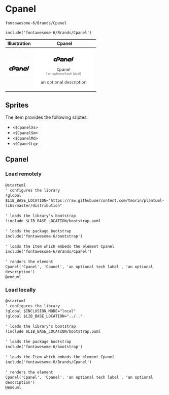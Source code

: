 # Cpanel


```text
fontawesome-6/Brands/Cpanel
```

```text
include('fontawesome-6/Brands/Cpanel')
```



| Illustration | Cpanel |
| :---: | :---: |
| ![illustration for Illustration](../../fontawesome-6/Brands/Cpanel.png) | ![illustration for Cpanel](../../fontawesome-6/Brands/Cpanel.Local.png) |



## Sprites
The item provides the following sriptes:

- `<$CpanelXs>`
- `<$CpanelSm>`
- `<$CpanelMd>`
- `<$CpanelLg>`





## Cpanel

### Load remotely
```plantuml
@startuml
' configures the library
!global $LIB_BASE_LOCATION="https://raw.githubusercontent.com/tmorin/plantuml-libs/master/distribution"

' loads the library's bootstrap
!include $LIB_BASE_LOCATION/bootstrap.puml

' loads the package bootstrap
include('fontawesome-6/bootstrap')

' loads the Item which embeds the element Cpanel
include('fontawesome-6/Brands/Cpanel')

' renders the element
Cpanel('Cpanel', 'Cpanel', 'an optional tech label', 'an optional description')
@enduml
```

### Load locally
```plantuml
@startuml
' configures the library
!global $INCLUSION_MODE="local"
!global $LIB_BASE_LOCATION="../.."

' loads the library's bootstrap
!include $LIB_BASE_LOCATION/bootstrap.puml

' loads the package bootstrap
include('fontawesome-6/bootstrap')

' loads the Item which embeds the element Cpanel
include('fontawesome-6/Brands/Cpanel')

' renders the element
Cpanel('Cpanel', 'Cpanel', 'an optional tech label', 'an optional description')
@enduml
```

